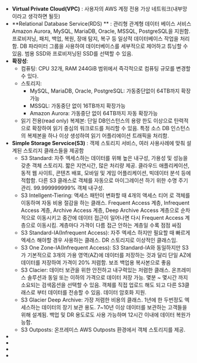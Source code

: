 

- **Virtual Private Cloud(VPC)** : 사용자의 AWS 계정 전용 가상 네트워크(내부망이라고 생각하면 될듯)
-  **Relational Database Service(RDS) ** : 관리형 관계형 데이터 베이스 서비스 Amazon Aurora, MySQL, MariaDB, Oracle, MSSQL, PostgreSQL을 지원함. 프로비저닝, 패치, 백업, 복원, 장애 탐지, 복구 등 일상적 데이터베이스 작업을 처리함. DB 파라미터 그룹을 사용하여 데이터베이스를 세부적으로 제어하고 튜닝할 수 있음.
  범용 SSD와 프로비저닝된 SSD를 선택할 수 있음. 
  - **확장성**: 
    - 컴퓨팅: CPU 32개, RAM 244GiB 범위에서 즉각적으로 컴퓨팅 규모를 변경할 수 있다.
    - 스토리지:
      - MySQL, MariaDB, Oracle, PostgreSQL: 가동중단없이 64TB까지 확장가능
      - MSSQL: 가동중단 없이 16TB까지 확장가능
      - Amazon Aurora: 가동중단 없이 64TB까지 자동 확장가능
    - 읽기 전용(read only) 복제본: 단일 DB인스턴스의 용량 한도 이상으로 탄력적으로 확장하여 읽기 중심의 워크로드를 처리할 수 있음. 특정 소스 DB 인스턴스의 복제본을 하나 이상 생성하여 읽기 어플리에이션 트래픽을 처리함.
- **Simple Storage Servcice(S3)** : 객제 스토리지 서비스, 여러 사용사례에 맞춰 설계된 스토리지 클래스들을 제공함
  - S3 Standard: 자주 엑세스하는 데이터를 위해 높은 내구성, 가용성 및 성능을 갖춘 객체 스토리지. 짧은 지연시간, 많은 처리량 제공. 클라우드 애플리케이션, 동적 웹 사이트, 콘텐츠 배포, 모바일 및 게임 어플리케이션, 빅데이터 분석 등에 적합함. 다른 S3 클래스로 객체를 자동으로 마이그레이션 하기 위한 수명 주기 관리. 99.999999999% 객체 내구성.
  - S3 Intellgent-Tiering: 액세스 패턴이 변화할 때 4개의 액세스 티어 로 객체를 이동하며 자동 비용 절감을 하는 클래스. Frequent Access 계층, Infrequent Access 계층, Archive Access 계층, Deep Archive Access 계층으로 순차적으로 이동시키고 중간에 데이터 접근이 일어나면 다시 Frequent Access 계층으로 이동시킴. 계층마다 가격이 다름 접근 안하는 계층일 수록 점점 싸짐
  - S3 Standard-IA(Infrequent Access): 자주 엑세스 하지만 필요할 때 빠르게 엑세스 해야할 경우 사용하는 클래스. DR 스토리지로 이상적인 클래스임.
  - S3 One Zone-IA(Infrequent Access): S3 Standard-IA와 동일하지만 S3가 기본적으로 3개의 가용 영역(AZ)에 데이터를 저장하는 것과 달리 단일 AZ에 데이터를 저장하여 가격이 20% 저렴함. 보조 백업용 복사본으로 좋음
  - S3 Clacier: 데이터 보관을 위한 안전하고 내구력있는 저렴한 클래스. 온프레미스 솔루션과 동일 또는 이하의 가격으로 데이터 저장 가능. 몇분 ~ 몇시간 까지 소요되는 검색옵션을 선택할 수 있음. 객체를 직접 업로드 해도 되고 다른 S3클래스로 부터 데이터를 전송할 수 있음. 데이터 암호화 지원.
  - S3 Glacier Deep Archive: 가장 저렴한 비용의 클래스. 1년에 한 두번정도 엑세스하는 데이터의 장기 보관 용도. 7~10년 이상 데이터를 보관하는 고객들을 위해 설계됨. 백업 및 DR 용도로도 사용 가능하며 12시간 이내에 데이터 복원가능함.
  - S3 Outposts: 온프레미스 AWS Outposts 환경에서 객체 스토리지를 제공.
- 
- 
-  
-  